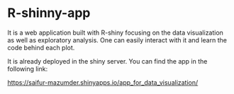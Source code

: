 # R-shinny-app

It is a web application built with R-shiny focusing on the data visualization as well as exploratory analysis. One can easily interact with it and learn the code behind each plot.

It is already deployed in the shiny server. You can find the app in the following link:

https://saifur-mazumder.shinyapps.io/app_for_data_visualization/
